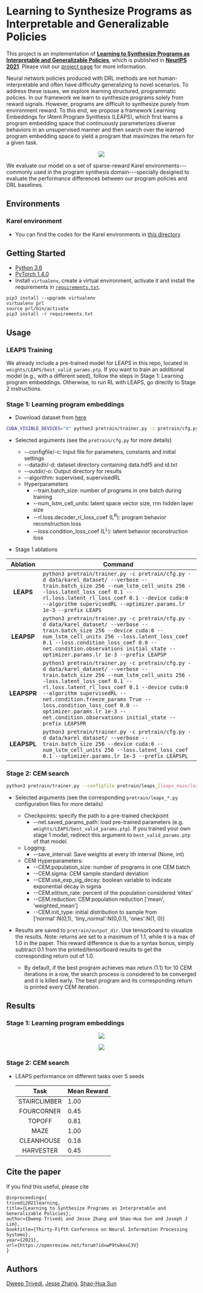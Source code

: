 


# Learning to Synthesize Programs as Interpretable and Generalizable Policies

This project is an implementation of [**Learning to Synthesize Programs as Interpretable and Generalizable Policies**](https://arxiv.org/abs/2108.13643), which is published in [**NeurIPS 2021**](https://neurips.cc/Conferences/2021/). Please visit our [project page](https://clvrai.com/leaps/) for more information.

Neural network policies produced with DRL methods are not human-interpretable and often have difficulty generalizing to novel scenarios. To address these issues, we explore learning structured, programmatic policies. In our framework we learn to synthesize programs solely from reward signals. However, programs are difficult to synthesize purely from environment reward. To this end, we propose a framework Learning Embeddings for lAtent Program Synthesis (LEAPS), which first learns a program embedding space that continuously parameterizes diverse behaviors in an unsupervised manner and then search over the learned program embedding space to yield a program that maximizes the return for a given task.

<p align="center">
    <img src="asset/leaps_model.jpeg"/>
</p>

We evaluate our model on a set of sparse-reward Karel environments---commonly used in the program synthesis domain---specially designed to evaluate the performance differences between our program policies and DRL baselines.

## Environments

### Karel environment
- You can find the codes for the Karel environments in [this directory](./karel_env)

## Getting Started

- [Python 3.6](https://www.python.org/downloads/release/python-360/)
- [PyTorch 1.4.0](https://pytorch.org/get-started/previous-versions/#v140)
- Install `virtualenv`, create a virtual environment, activate it and install the requirements in [`requirements.txt`](requirements.txt).

```
pip3 install --upgrade virtualenv
virtualenv prl
source prl/bin/activate
pip3 install -r requirements.txt
```


## Usage

### LEAPS Training
We already include a pre-trained model for LEAPS in this repo, located in `weights/LEAPS/best_valid_params.ptp`. If you want to train an additional model (e.g., with a different seed), follow the steps in Stage 1: Learning program embeddings. Otherwise, to run RL with LEAPS, go directly to Stage 2 instructions.

### Stage 1: Learning program embeddings

- Download dataset from [here](hf.co/datasets/jesbu1/leaps_karel_dataset)

```bash
CUDA_VISIBLE_DEVICES="0" python3 pretrain/trainer.py -c pretrain/cfg.py -d data/karel_dataset/ --verbose --train.batch_size 256 --num_lstm_cell_units 256 --loss.latent_loss_coef 0.1 --rl.loss.latent_rl_loss_coef 0.1 --device cuda:0 --algorithm supervisedRL --optimizer.params.lr 1e-3 --prefix LEAPS
```

- Selected arguments (see the `pretrain/cfg.py` for more details)
    - --configfile/-c: Input file for parameters, constants and initial settings
    - --datadir/-d: dataset directory containing data.hdf5 and id.txt
    - --outdir/-o: Output directory for results
    - --algorithm: supervised, supervisedRL
    - Hyperparameters
        - --train.batch_size: number of programs in one batch during training
        - --num_lstm_cell_units: latent space vector size, rnn hidden layer size
        - --rl.loss.decoder_rl_loss_coef (L<sup>R</sup>): program behavior reconstruction loss
        - --loss.condition_loss_coef (L<sup>L</sup>): latent behavior reconstruction loss
        
- Stage 1 ablations

| Ablation    | Command |
| :--------:  | ---------------------------------------- |
| **LEAPS**   | ```python3 pretrain/trainer.py -c pretrain/cfg.py -d data/karel_dataset/ --verbose --train.batch_size 256 --num_lstm_cell_units 256 --loss.latent_loss_coef 0.1 --rl.loss.latent_rl_loss_coef 0.1 --device cuda:0 --algorithm supervisedRL --optimizer.params.lr 1e-3 --prefix LEAPS``` |
| **LEAPSP**  | ```python3 pretrain/trainer.py -c pretrain/cfg.py -d data/karel_dataset/ --verbose --train.batch_size 256 --device cuda:0 --num_lstm_cell_units 256 --loss.latent_loss_coef 0.1 --loss.condition_loss_coef 0.0 --net.condition.observations initial_state --optimizer.params.lr 1e-3 --prefix LEAPSP``` |
| **LEAPSPR** | ```python3 pretrain/trainer.py -c pretrain/cfg.py -d data/karel_dataset/ --verbose --train.batch_size 256 --num_lstm_cell_units 256 --loss.latent_loss_coef 0.1 --rl.loss.latent_rl_loss_coef 0.1 --device cuda:0 --algorithm supervisedRL --net.condition.freeze_params True --loss.condition_loss_coef 0.0 --optimizer.params.lr 1e-3 --net.condition.observations initial_state --prefix LEAPSPR``` |
| **LEAPSPL** | ```python3 pretrain/trainer.py -c pretrain/cfg.py -d data/karel_dataset/ --verbose --train.batch_size 256 --device cuda:0 --num_lstm_cell_units 256 --loss.latent_loss_coef 0.1 --optimizer.params.lr 1e-3 --prefix LEAPSPL``` |


### Stage 2: CEM search
```bash
python3 pretrain/trainer.py --configfile pretrain/leaps_[leaps_maze/leaps_stairclimber/leaps_topoff/leaps_harvester/leaps_fourcorners/leaps_cleanhouse].py --net.saved_params_path weights/LEAPS/best_valid_params.ptp --save_interval 10 --seed [SEED]
```

- Selected arguments (see the corresponding `pretrain/leaps_*.py` configuration files for more details)
    - Checkpoints: specify the path to a pre-trained checkpoint
        - --net.saved_params_path: load pre-trained parameters (e.g. `weights/LEAPS/best_valid_params.ptp`). If you trained your own stage 1 model, redirect this argument to `best_valid_params.ptp` of that model.
    - Logging:            
        - --save_interval: Save weights at every ith interval (None, int)
    - CEM Hyperparameters:
        - --CEM.population_size: number of programs in one CEM batch
        - --CEM.sigma: CEM sample standard deviation 
        - --CEM.use_exp_sig_decay: boolean variable to indicate exponential decay in sigma
        - --CEM.elitism_rate: percent of the population considered ‘elites’
        - --CEM.reduction: CEM population reduction ['mean', 'weighted_mean']
        - --CEM.init_type: initial distribution to sample from ['normal':N(0,1), 'tiny_normal':N(0,0.1), 'ones':N(1, 0)]

- Results are saved to `pretrain/output_dir`. Use tensorboard to visualize the results. Note: returns are set to a maximum of 1.1, while it is a max of 1.0 in the paper. This reward difference is due to a syntax bonus, simply subtract 0.1 from the printed/tensorboard results to get the corresponding return out of 1.0.
    - By default, if the best program achieves max return (1.1) for 10 CEM iterations in a row, the search process is considered to be converged and it is killed early. The best program and its corresponding return is printed every CEM iteration.
        
## Results

### Stage 1: Learning program embeddings

<p align="center">
    <img src="asset/leaps_acc_P.PNG"/>
</p>

<p align="center">
    <img src="asset/leaps_acc_L.PNG"/>
</p>

### Stage 2: CEM search
- LEAPS performance on different tasks over 5 seeds

    | Task         | Mean Reward |
    | :----------: | ----------- |
    | STAIRCLIMBER |   1.00      |
    | FOURCORNER   |   0.45      |
    | TOPOFF       |   0.81      |
    | MAZE         |   1.00      |
    | CLEANHOUSE   |   0.18      |
    | HARVESTER    |   0.45      |


## Cite the paper

If you find this useful, please cite

```
@inproceedings{
trivedi2021learning,
title={Learning to Synthesize Programs as Interpretable and Generalizable Policies},
author={Dweep Trivedi and Jesse Zhang and Shao-Hua Sun and Joseph J Lim},
booktitle={Thirty-Fifth Conference on Neural Information Processing Systems},
year={2021},
url={https://openreview.net/forum?id=wP9twkexC3V}
}
```

## Authors

[Dweep Trivedi](https://dweeptrivedi.github.io/), [Jesse Zhang](https://jesbu1.github.io/), [Shao-Hua Sun](https://shaohua0116.github.io/)

